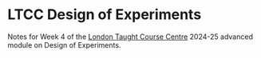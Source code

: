 # LTCC Design of Experiments

Notes for Week 4 of the [London Taught Course
Centre](https://www.ltcc.ac.uk) 2024-25 advanced module on Design of
Experiments.
